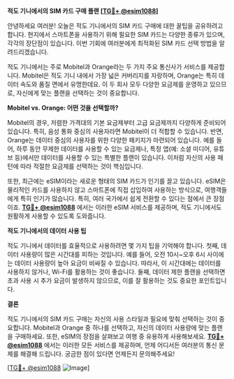 **적도 기니에서의 SIM 카드 구매 플랜 [[TG💪+ @esim1088](https://t.me/s/esim1088)]**

안녕하세요 여러분! 오늘은 적도 기니에서의 SIM 카드 구매에 대한 꿀팁을 공유하려고 합니다. 현지에서 스마트폰을 사용하기 위해 필요한 SIM 카드는 다양한 종류가 있으며, 각각의 장단점이 있습니다. 이번 기회에 여러분에게 최적화된 SIM 카드 선택 방법을 알려드리겠습니다.

적도 기니에서는 주로 Mobitel과 Orange라는 두 가지 주요 통신사가 서비스를 제공합니다. Mobitel은 적도 기니 내에서 가장 넓은 커버리지를 자랑하며, Orange는 특히 데이터 속도와 품질 면에서 유명한데요. 이 두 회사 모두 다양한 요금제를 운영하고 있으므로, 자신에게 맞는 플랜을 선택하는 것이 중요합니다.

**Mobitel vs. Orange: 어떤 것을 선택할까?**

Mobitel의 경우, 저렴한 가격대의 기본 요금제부터 고급 요금제까지 다양하게 준비되어 있습니다. 특히, 음성 통화 중심의 사용자라면 Mobitel이 더 적합할 수 있습니다. 반면, Orange는 데이터 중심의 사용자를 위한 다양한 패키지가 마련되어 있습니다. 예를 들어, 하루 동안 무제한 데이터를 사용할 수 있는 요금제나, 특정 앱(예: 소셜 미디어, 유튜브 등)에서만 데이터를 사용할 수 있는 특별한 플랜이 있습니다. 이처럼 자신의 사용 패턴에 따라 적절한 요금제를 선택하는 것이 핵심입니다.

또한, 최근에는 eSIM이라는 새로운 형태의 SIM 카드가 인기를 끌고 있습니다. eSIM은 물리적인 카드를 사용하지 않고 스마트폰에 직접 삽입하여 사용하는 방식으로, 여행객들에게 특히 인기가 많습니다. 특히, 여러 국가에서 쉽게 전환할 수 있다는 점에서 큰 장점이죠. **[TG💪+ @esim1088](https://t.me/s/esim1088)** 에서는 이러한 eSIM 서비스를 제공하며, 적도 기니에서도 원활하게 사용할 수 있도록 도와줍니다.

**적도 기니에서의 데이터 사용 팁**

적도 기니에서 데이터를 효율적으로 사용하려면 몇 가지 팁을 기억해야 합니다. 첫째, 데이터 사용량이 많은 시간대를 피하는 것입니다. 예를 들어, 오전 10시~오후 6시 사이에는 데이터 사용량이 높아 요금이 비싸질 수 있습니다. 따라서, 이 시간대에는 데이터를 사용하지 않거나, Wi-Fi를 활용하는 것이 좋습니다. 둘째, 데이터 제한 플랜을 선택하면 초과 사용 시 추가 요금이 발생하지 않으므로, 이를 잘 활용하는 것도 중요한 포인트입니다.

**결론**

적도 기니에서의 SIM 카드 구매는 자신의 사용 스타일과 필요에 맞춰 선택하는 것이 중요합니다. Mobitel과 Orange 중 하나를 선택하고, 자신의 데이터 사용량에 맞는 플랜을 구매하세요. 또한, eSIM의 장점을 살펴보고 여행 중 유용하게 사용해보세요. **[TG💪+ @esim1088](https://t.me/s/esim1088)** 에서는 이러한 모든 서비스를 제공하며, 언제 어디서든 여러분의 통신 문제를 해결해 드립니다. 궁금한 점이 있다면 언제든지 문의해주세요!

[[TG💪+ @esim1088](https://t.me/s/esim1088) ![Image](https://i.postimg.cc/Y0z9fWf4/image.png)]
